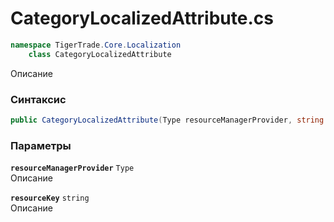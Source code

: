 
# CategoryLocalizedAttribute.cs
```csharp
namespace TigerTrade.Core.Localization  
    class CategoryLocalizedAttribute
```

Описание

### Синтаксис
```csharp
public CategoryLocalizedAttribute(Type resourceManagerProvider, string resourceKey)
```

### Параметры
**`resourceManagerProvider`** `Type`  
 Описание  
  
**`resourceKey`** `string`  
 Описание  
  

                    
                    
